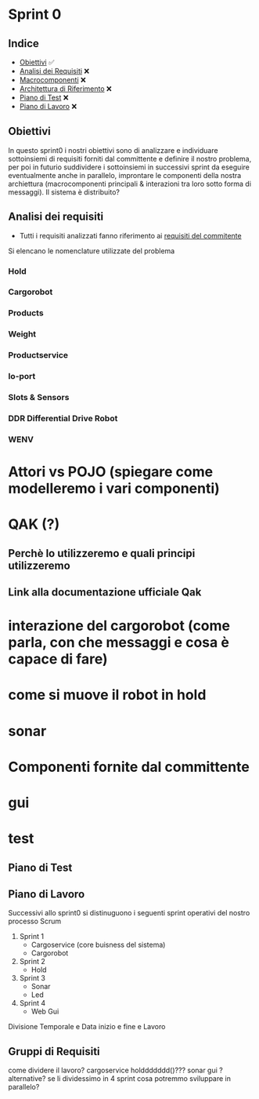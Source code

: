 # Sprint 0

## Indice

- [Obiettivi](#obiettivi) ✅
- [Analisi dei Requisiti](#analisi-dei-requisiti) ❌    
- [Macrocomponenti](#macrocomponenti) ❌
- [Architettura di Riferimento](#architettura-di-riferimento) ❌
- [Piano di Test](#piano-di-test) ❌
- [Piano di Lavoro](#piano-di-lavoro) ❌

## Obiettivi
In questo sprint0 i nostri obiettivi sono di analizzare e individuare sottoinsiemi di requisiti forniti dal committente e definire il nostro problema, per poi in futurio suddividere i sottoinsiemi in successivi sprint da eseguire eventualmente anche in parallelo, improntare le componenti della nostra archiettura (macrocomponenti principali & interazioni tra loro sotto forma di messaggi). Il sistema è distribuito?

## Analisi dei requisiti
- Tutti i requisiti analizzati fanno riferimento ai [requisiti del commitente](../requirements/README.md)

Si elencano le nomenclature utilizzate del problema
### Hold
### Cargorobot
### Products
### Weight
### Productservice
### Io-port
### Slots & Sensors
### DDR Differential Drive Robot
### WENV


# Attori vs POJO (spiegare come modelleremo i vari componenti)
# QAK (?)
## Perchè lo utilizzeremo e quali principi utilizzeremo
## Link alla documentazione ufficiale Qak
# interazione del cargorobot (come parla, con che messaggi e cosa è capace di fare)
# come si muove il robot in hold
# sonar
# Componenti fornite dal committente
# gui
# test

## Piano di Test

## Piano di Lavoro
Successivi allo sprint0 si distinuguono i seguenti sprint operativi del nostro processo Scrum

1. Sprint 1
    - Cargoservice (core buisness del sistema)
    - Cargorobot
2. Sprint 2
    - Hold
3. Sprint 3
    - Sonar
    - Led
4. Sprint 4
    - Web Gui

Divisione Temporale e Data inizio e fine e Lavoro




## Gruppi di Requisiti
come dividere il lavoro? 
cargoservice
holddddddd()???
sonar
gui 
? 
alternative? se li dividessimo in 4 sprint cosa potremmo sviluppare in parallelo?
